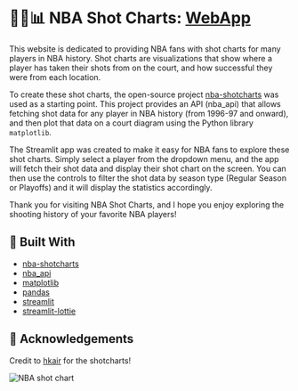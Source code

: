 # 🏀➕📊 NBA Shot Charts: [WebApp](https://bensellnow-nba-shot-charts-welcome-3gzoaf.streamlit.app/)

This website is dedicated to providing NBA fans with shot charts for many players in NBA history. Shot charts are visualizations that show where a player has taken their shots from on the court, and how successful they were from each location.

To create these shot charts, the open-source project [nba-shotcharts](https://github.com/hkair/nba-shotcharts) was used as a starting point. This project provides an API (nba_api) that allows fetching shot data for any player in NBA history (from 1996-97 and onward), and then plot that data on a court diagram using the Python library `matplotlib`.

The Streamlit app was created to make it easy for NBA fans to explore these shot charts. Simply select a player from the dropdown menu, and the app will fetch their shot data and display their shot chart on the screen. You can then use the controls to filter the shot data by season type (Regular Season or Playoffs) and it will display the statistics accordingly.

Thank you for visiting NBA Shot Charts, and I hope you enjoy exploring the shooting history of your favorite NBA players!

## 🧰 Built With
* [nba-shotcharts](https://github.com/hkair/nba-shotcharts)
* [nba_api](https://github.com/swar/nba_api)
* [matplotlib](https://github.com/matplotlib/matplotlib)
* [pandas](https://github.com/pandas-dev/pandas)
* [streamlit](https://github.com/streamlit/streamlit)
* [streamlit-lottie](https://github.com/whitphx/streamlit-lottie)

## 👏 Acknowledgements
Credit to [hkair](https://github.com/hkair) for the shotcharts!

![NBA shot chart](https://media.giphy.com/media/eqWdbfp9VGD4gwQrIK/giphy.gif)

